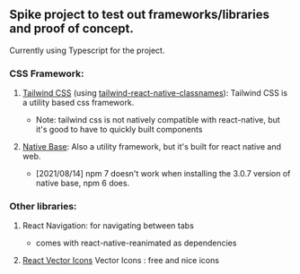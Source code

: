 ## Spike project to test out frameworks/libraries and proof of concept.

Currently using Typescript for the project.

### CSS Framework: 
1. [Tailwind CSS](https://tailwindcss.com/docs) (using [tailwind-react-native-classnames](https://github.com/jaredh159/tailwind-react-native-classnames)): Tailwind CSS is a utility based css framework. 
    - Note: tailwind css is not natively compatible with react-native, but it's good to have to quickly built components

2. [Native Base](https://nativebase.io/): Also a utility framework, but it's built for react native and web. 
    - [2021/08/14] npm 7 doesn't work when installing the 3.0.7 version of native base, npm 6 does.

### Other libraries:
1. React Navigation: for navigating between tabs
    - comes with react-native-reanimated as dependencies

2. [React Vector Icons](https://oblador.github.io/react-native-vector-icons/) Vector Icons : free and nice icons